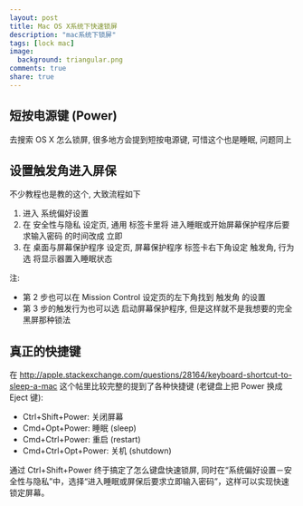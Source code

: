 ```yaml
---
layout: post
title: Mac OS X系统下快速锁屏
description: "mac系统下锁屏"
tags: [lock mac]
image:
  background: triangular.png
comments: true
share: true
---
```


## 短按电源键 (Power)
去搜索 OS X 怎么锁屏, 很多地方会提到短按电源键, 可惜这个也是睡眠, 问题同上

## 设置触发角进入屏保
不少教程也是教的这个, 大致流程如下

1. 进入 系统偏好设置
2. 在 安全性与隐私 设定页, 通用 标签卡里将 进入睡眠或开始屏幕保护程序后要求输入密码 的时间改成 立即
3. 在 桌面与屏幕保护程序 设定页, 屏幕保护程序 标签卡右下角设定 触发角, 行为选 将显示器置入睡眠状态

注:

* 第 2 步也可以在 Mission Control 设定页的左下角找到 触发角 的设置
* 第 3 步的触发行为也可以选 启动屏幕保护程序, 但是这样就不是我想要的完全黑屏那种锁法

## 真正的快捷键
在 http://apple.stackexchange.com/questions/28164/keyboard-shortcut-to-sleep-a-mac 这个帖里比较完整的提到了各种快捷键 (老键盘上把 Power 换成 Eject 键):

* Ctrl+Shift+Power: 关闭屏幕
* Cmd+Opt+Power: 睡眠 (sleep)
* Cmd+Ctrl+Power: 重启 (restart)
* Cmd+Ctrl+Opt+Power: 关机 (shutdown)

通过 Ctrl+Shift+Power 终于搞定了怎么键盘快速锁屏, 同时在“系统偏好设置－安全性与隐私”中，选择“进入睡眠或屏保后要求立即输入密码”，这样可以实现快速锁定屏幕。

